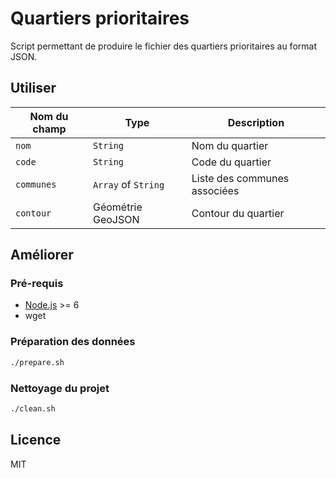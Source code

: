 # Quartiers prioritaires

Script permettant de produire le fichier des quartiers prioritaires au format JSON.

## Utiliser

| Nom du champ |Type | Description |
| -- | -- | -- |
| `nom` | `String` | Nom du quartier |
| `code` | `String` | Code du quartier |
| `communes` | `Array` of `String` | Liste des communes associées |
| `contour` | Géométrie GeoJSON | Contour du quartier |

## Améliorer

### Pré-requis

* [Node.js](https://nodejs.org) >= 6
* wget

### Préparation des données

```bash
./prepare.sh
```

### Nettoyage du projet

```bash
./clean.sh
```

## Licence

MIT
